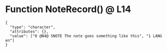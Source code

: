 # Function NoteRecord() @ L14

    {
      "type": "character",
      "attributes": {},
      "value": ["0 @N4@ SNOTE The note goes something like this", "1 LANG en"]
    }

